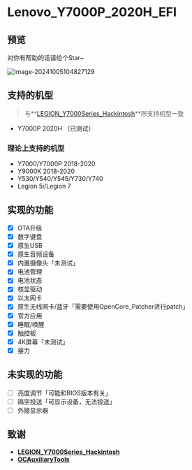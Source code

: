 # Lenovo_Y7000P_2020H_EFI

## 预览

对你有帮助的话请给个Star~

![image-20241005104827129](https://cdn.jsdelivr.net/gh/Cey1anze/Blog_Images@main/image-20241005104827129.png)

## 支持的机型

> 与**[LEGION_Y7000Series_Hackintosh](https://github.com/xiaoMGitHub/LEGION_Y7000Series_Hackintosh)**所支持机型一致

- Y7000P 2020H （已测试）

### 	理论上支持的机型

- Y7000/Y7000P 2018-2020
- Y9000K 2018-2020
- Y530/Y540/Y545/Y730/Y740
- Legion 5i/Legion 7

## 实现的功能

- [x] OTA升级
- [x] 数字键盘
- [x] 原生USB
- [x] 原生音频设备
- [x] 内置摄像头「未测试」
- [x] 电池管理
- [x] 电池状态
- [x] 核显驱动
- [x] 以太网卡
- [x] 原生无线网卡/蓝牙「需要使用OpenCore_Patcher进行patch」
- [x] 官方应用
- [x] 睡眠/唤醒
- [x] 触控板
- [x] 4K屏幕「未测试」
- [x] 接力

## 未实现的功能

- [ ] 亮度调节「可能和BIOS版本有关」
- [ ] 隔空投送「可显示设备，无法投送」
- [ ] 外接显示器

## 致谢

- **[LEGION_Y7000Series_Hackintosh](https://github.com/xiaoMGitHub/LEGION_Y7000Series_Hackintosh)**
- **[OCAuxiliaryTools](https://github.com/ic005k/OCAuxiliaryTools)**

